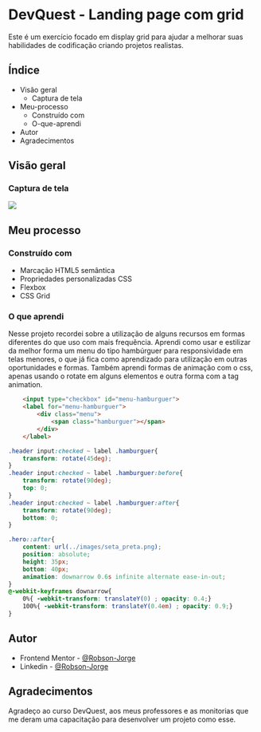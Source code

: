 # DevQuest - Landing page com grid

Este é um exercício focado em display grid para ajudar a melhorar suas habilidades de codificação criando projetos realistas.

## Índice

- Visão geral
	- Captura de tela
- Meu-processo
	- Construído com
	- O-que-aprendi
- Autor 
- Agradecimentos

## Visão geral 

### Captura de tela 

![](./src/design/gif-landing-page.gif)

## Meu processo

### Construído com

- Marcação HTML5 semântica
- Propriedades personalizadas CSS
- Flexbox
- CSS Grid

### O que aprendi

Nesse projeto recordei sobre a utilização de alguns recursos em formas diferentes do que uso com mais frequência.
Aprendi como usar e estilizar da melhor forma um menu do tipo hambúrguer para responsividade em telas menores, o que já fica como aprendizado para utilização em outras oportunidades e formas.
Também aprendi formas de animação com o css, apenas usando o rotate em alguns elementos e outra forma com a tag animation.

```html
    <input type="checkbox" id="menu-hamburguer">
    <label for="menu-hamburguer">
        <div class="menu">
            <span class="hamburguer"></span>
        </div>
    </label>
```
```css
.header input:checked ~ label .hamburguer{
    transform: rotate(45deg);
}
.header input:checked ~ label .hamburguer:before{
    transform: rotate(90deg);
    top: 0;
}
.header input:checked ~ label .hamburguer:after{
    transform: rotate(90deg);
    bottom: 0;
}
```
```css
.hero::after{
    content: url(../images/seta_preta.png);
    position: absolute;
    height: 35px;
    bottom: 40px;
    animation: downarrow 0.6s infinite alternate ease-in-out;
}
@-webkit-keyframes downarrow{
    0%{ -webkit-transform: translateY(0) ; opacity: 0.4;}
    100%{ -webkit-transform: translateY(0.4em) ; opacity: 0.9;}
}
```

## Autor

- Frontend Mentor - [@Robson-Jorge](https://www.frontendmentor.io/profile/Robson-Jorge)
- Linkedin - [@Robson-Jorge](https://www.linkedin.com/in/robson-jorge-62a12a26a/)

## Agradecimentos

Agradeço ao curso DevQuest, aos meus professores e as monitorias que me deram uma capacitação para desenvolver um projeto como esse.
